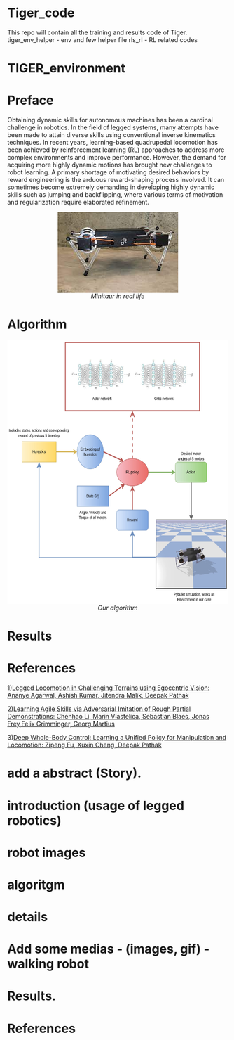 # Tiger_code
This repo will contain all the training and results code of Tiger. 
tiger_env_helper - env and few helper file
rls_rl - RL related codes
# TIGER_environment

 # Preface 
Obtaining dynamic skills for autonomous machines has been a cardinal challenge in robotics. In the
field of legged systems, many attempts have been made to attain diverse skills using conventional
inverse kinematics techniques. In recent years, learning-based quadrupedal locomotion has
been achieved by reinforcement learning (RL) approaches to address more complex environments
and improve performance. However, the demand for acquiring more highly dynamic
motions has brought new challenges to robot learning. A primary shortage of motivating desired
behaviors by reward engineering is the arduous reward-shaping process involved. It can sometimes
become extremely demanding in developing highly dynamic skills such as jumping and backflipping,
where various terms of motivation and regularization require elaborated refinement.
 
<p align = "center">
<img src = "https://github.com/AYUSH-ISHAN/Tiger_code/blob/main/assets/minitaur.jpeg" align="center"/><br>
<em>Minitaur in real life</em>
</p>

# Algorithm

<p align = "center">
<img src = "./assets/latest_algo.jpg" align="center", height="600" width="600"/><br>
<em>Our algorithm</em>
</p>

# Results
# References

1)<a href="https://drive.google.com/file/d/1MK54cn8JUzRRfdzMHomhmVs9A3J_teJl/view?usp=sharing/">Legged Locomotion in Challenging Terrains using Egocentric Vision: Ananye Agarwal, Ashish Kumar, Jitendra Malik, Deepak Pathak</a>

2)<a href="https://drive.google.com/file/d/1dCwjm0I-G4eemxMy2tScEs0h4obKsisd/view?usp=sharing">Learning Agile Skills via Adversarial Imitation of Rough Partial 
   Demonstrations: Chenhao Li, Marin Vlastelica, Sebastian Blaes, Jonas Frey,Felix Grimminger, Georg Martius<a>
   
3)<a href="https://drive.google.com/file/d/1qdk-Ph3SiBDkevclh51l-SUrrh0ICsIi/view?usp=sharing">Deep Whole-Body Control: Learning a Unified Policy for Manipulation
and Locomotion: Zipeng Fu, Xuxin Cheng, Deepak Pathak<a>

# add a abstract (Story).
# introduction (usage of legged robotics)
# robot images
# algoritgm
# details
# Add some medias - (images, gif) - walking robot
# Results.
# References
